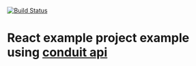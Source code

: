 [![Build Status](https://dev.azure.com/rmmenosrf/realworld/_apis/build/status/jmlb23.react_coduit?branchName=development)](https://dev.azure.com/rmmenosrf/realworld/_build/latest?definitionId=2&branchName=development)

# React example project example using [conduit api](https://realworld.io)
